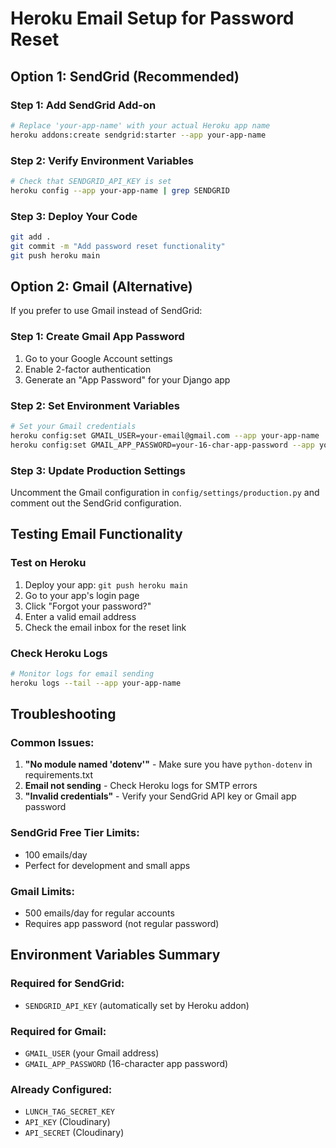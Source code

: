 # Heroku Email Setup for Password Reset

## Option 1: SendGrid (Recommended)

### Step 1: Add SendGrid Add-on
```bash
# Replace 'your-app-name' with your actual Heroku app name
heroku addons:create sendgrid:starter --app your-app-name
```

### Step 2: Verify Environment Variables
```bash
# Check that SENDGRID_API_KEY is set
heroku config --app your-app-name | grep SENDGRID
```

### Step 3: Deploy Your Code
```bash
git add .
git commit -m "Add password reset functionality"
git push heroku main
```

## Option 2: Gmail (Alternative)

If you prefer to use Gmail instead of SendGrid:

### Step 1: Create Gmail App Password
1. Go to your Google Account settings
2. Enable 2-factor authentication
3. Generate an "App Password" for your Django app

### Step 2: Set Environment Variables
```bash
# Set your Gmail credentials
heroku config:set GMAIL_USER=your-email@gmail.com --app your-app-name
heroku config:set GMAIL_APP_PASSWORD=your-16-char-app-password --app your-app-name
```

### Step 3: Update Production Settings
Uncomment the Gmail configuration in `config/settings/production.py` and comment out the SendGrid configuration.

## Testing Email Functionality

### Test on Heroku
1. Deploy your app: `git push heroku main`
2. Go to your app's login page
3. Click "Forgot your password?"
4. Enter a valid email address
5. Check the email inbox for the reset link

### Check Heroku Logs
```bash
# Monitor logs for email sending
heroku logs --tail --app your-app-name
```

## Troubleshooting

### Common Issues:
1. **"No module named 'dotenv'"** - Make sure you have `python-dotenv` in requirements.txt
2. **Email not sending** - Check Heroku logs for SMTP errors
3. **"Invalid credentials"** - Verify your SendGrid API key or Gmail app password

### SendGrid Free Tier Limits:
- 100 emails/day
- Perfect for development and small apps

### Gmail Limits:
- 500 emails/day for regular accounts
- Requires app password (not regular password)

## Environment Variables Summary

### Required for SendGrid:
- `SENDGRID_API_KEY` (automatically set by Heroku addon)

### Required for Gmail:
- `GMAIL_USER` (your Gmail address)
- `GMAIL_APP_PASSWORD` (16-character app password)

### Already Configured:
- `LUNCH_TAG_SECRET_KEY`
- `API_KEY` (Cloudinary)
- `API_SECRET` (Cloudinary)
